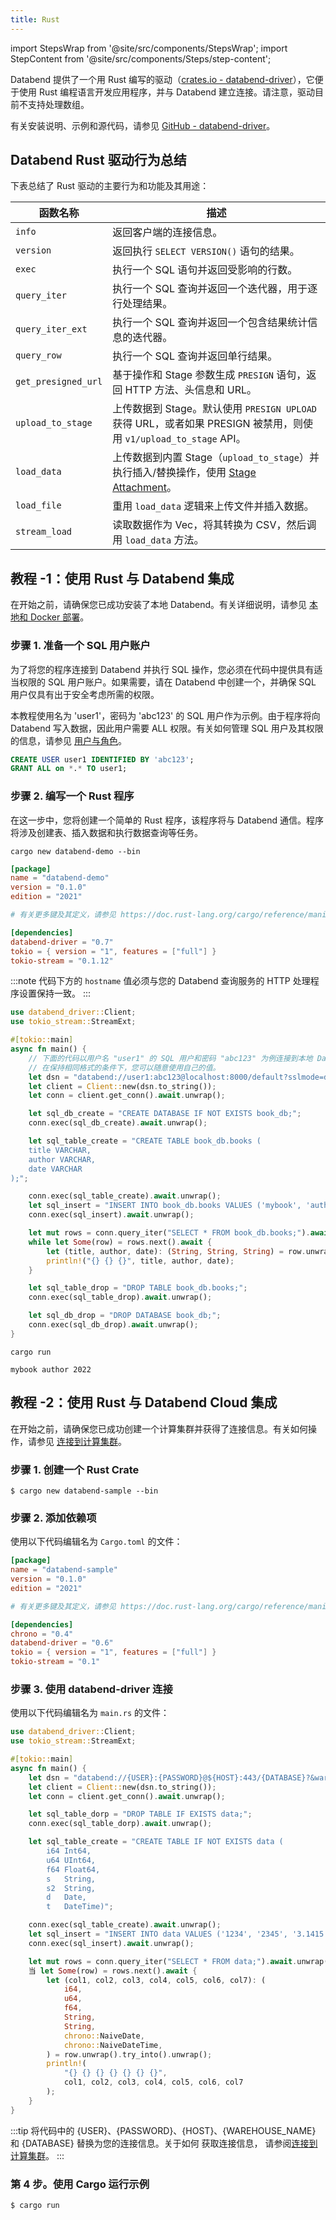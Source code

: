```yaml
---
title: Rust
---
```


import StepsWrap from '@site/src/components/StepsWrap';
import StepContent from '@site/src/components/Steps/step-content';

Databend 提供了一个用 Rust 编写的驱动（[crates.io - databend-driver](https://crates.io/crates/databend-driver)），它便于使用 Rust 编程语言开发应用程序，并与 Databend 建立连接。请注意，驱动目前不支持处理数组。

有关安装说明、示例和源代码，请参见 [GitHub - databend-driver](https://github.com/datafuselabs/BendSQL/tree/main/driver)。

## Databend Rust 驱动行为总结

下表总结了 Rust 驱动的主要行为和功能及其用途：

| 函数名称            | 描述                                                                                                                  |
| ------------------- | --------------------------------------------------------------------------------------------------------------------- |
| `info`              | 返回客户端的连接信息。                                                                                                |
| `version`           | 返回执行 `SELECT VERSION()` 语句的结果。                                                                              |
| `exec`              | 执行一个 SQL 语句并返回受影响的行数。                                                                                 |
| `query_iter`        | 执行一个 SQL 查询并返回一个迭代器，用于逐行处理结果。                                                                 |
| `query_iter_ext`    | 执行一个 SQL 查询并返回一个包含结果统计信息的迭代器。                                                                 |
| `query_row`         | 执行一个 SQL 查询并返回单行结果。                                                                                     |
| `get_presigned_url` | 基于操作和 Stage 参数生成 `PRESIGN` 语句，返回 HTTP 方法、头信息和 URL。                                              |
| `upload_to_stage`   | 上传数据到 Stage。默认使用 `PRESIGN UPLOAD` 获得 URL，或者如果 PRESIGN 被禁用，则使用 `v1/upload_to_stage` API。      |
| `load_data`         | 上传数据到内置 Stage（`upload_to_stage`）并执行插入/替换操作，使用 [Stage Attachment](/developer/apis/http#stage-attachment)。 |
| `load_file`         | 重用 `load_data` 逻辑来上传文件并插入数据。                                                                           |
| `stream_load`       | 读取数据作为 Vec，将其转换为 CSV，然后调用 `load_data` 方法。                                                         |

## 教程 -1：使用 Rust 与 Databend 集成

在开始之前，请确保您已成功安装了本地 Databend。有关详细说明，请参见 [本地和 Docker 部署](/guides/deploy/deploy/non-production/deploying-local)。

### 步骤 1. 准备一个 SQL 用户账户

为了将您的程序连接到 Databend 并执行 SQL 操作，您必须在代码中提供具有适当权限的 SQL 用户账户。如果需要，请在 Databend 中创建一个，并确保 SQL 用户仅具有出于安全考虑所需的权限。

本教程使用名为 'user1'，密码为 'abc123' 的 SQL 用户作为示例。由于程序将向 Databend 写入数据，因此用户需要 ALL 权限。有关如何管理 SQL 用户及其权限的信息，请参见 [用户与角色](/sql/sql-commands/ddl/user/)。

```sql
CREATE USER user1 IDENTIFIED BY 'abc123';
GRANT ALL on *.* TO user1;
```

### 步骤 2. 编写一个 Rust 程序

在这一步中，您将创建一个简单的 Rust 程序，该程序将与 Databend 通信。程序将涉及创建表、插入数据和执行数据查询等任务。

<StepsWrap>

<StepContent number="1" title="创建一个新项目">

```shell
cargo new databend-demo --bin
```

```toml title='Cargo.toml'
[package]
name = "databend-demo"
version = "0.1.0"
edition = "2021"

# 有关更多键及其定义，请参见 https://doc.rust-lang.org/cargo/reference/manifest.html

[dependencies]
databend-driver = "0.7"
tokio = { version = "1", features = ["full"] }
tokio-stream = "0.1.12"
```

</StepContent>

<StepContent number="2" title="将以下代码复制并粘贴到文件 main.rs 中">

:::note
代码下方的 `hostname` 值必须与您的 Databend 查询服务的 HTTP 处理程序设置保持一致。
:::

```rust title='main.rs'
use databend_driver::Client;
use tokio_stream::StreamExt;

#[tokio::main]
async fn main() {
    // 下面的代码以用户名 "user1" 的 SQL 用户和密码 "abc123" 为例连接到本地 Databend 实例。
    // 在保持相同格式的条件下，您可以随意使用自己的值。
    let dsn = "databend://user1:abc123@localhost:8000/default?sslmode=disable";
    let client = Client::new(dsn.to_string());
    let conn = client.get_conn().await.unwrap();

    let sql_db_create = "CREATE DATABASE IF NOT EXISTS book_db;";
    conn.exec(sql_db_create).await.unwrap();

    let sql_table_create = "CREATE TABLE book_db.books (
    title VARCHAR,
    author VARCHAR,
    date VARCHAR
);";

    conn.exec(sql_table_create).await.unwrap();
    let sql_insert = "INSERT INTO book_db.books VALUES ('mybook', 'author', '2022');";
    conn.exec(sql_insert).await.unwrap();

    let mut rows = conn.query_iter("SELECT * FROM book_db.books;").await.unwrap();
    while let Some(row) = rows.next().await {
        let (title, author, date): (String, String, String) = row.unwrap().try_into().unwrap();
        println!("{} {} {}", title, author, date);
    }

    let sql_table_drop = "DROP TABLE book_db.books;";
    conn.exec(sql_table_drop).await.unwrap();

    let sql_db_drop = "DROP DATABASE book_db;";
    conn.exec(sql_db_drop).await.unwrap();
}
```

</StepContent>

<StepContent number="3" title="运行程序。">

```shell
cargo run
```

```text title='输出'
mybook author 2022
```

</StepContent>

</StepsWrap>

## 教程 -2：使用 Rust 与 Databend Cloud 集成

在开始之前，请确保您已成功创建一个计算集群并获得了连接信息。有关如何操作，请参见 [连接到计算集群](/guides/cloud/using-databend-cloud/warehouses#connecting)。

### 步骤 1. 创建一个 Rust Crate

```shell
$ cargo new databend-sample --bin
```

### 步骤 2. 添加依赖项

使用以下代码编辑名为 `Cargo.toml` 的文件：

```toml
[package]
name = "databend-sample"
version = "0.1.0"
edition = "2021"

# 有关更多键及其定义，请参见 https://doc.rust-lang.org/cargo/reference/manifest.html

[dependencies]
chrono = "0.4"
databend-driver = "0.6"
tokio = { version = "1", features = ["full"] }
tokio-stream = "0.1"
```

### 步骤 3. 使用 databend-driver 连接

使用以下代码编辑名为 `main.rs` 的文件：

```rust
use databend_driver::Client;
use tokio_stream::StreamExt;

#[tokio::main]
async fn main() {
    let dsn = "databend://{USER}:{PASSWORD}@${HOST}:443/{DATABASE}?&warehouse={WAREHOUSE_NAME}";
    let client = Client::new(dsn.to_string());
    let conn = client.get_conn().await.unwrap();

    let sql_table_dorp = "DROP TABLE IF EXISTS data;";
    conn.exec(sql_table_dorp).await.unwrap();

    let sql_table_create = "CREATE TABLE IF NOT EXISTS data (
		i64 Int64,
		u64 UInt64,
		f64 Float64,
		s   String,
		s2  String,
		d   Date,
		t   DateTime)";

    conn.exec(sql_table_create).await.unwrap();
    let sql_insert = "INSERT INTO data VALUES ('1234', '2345', '3.1415', 'test', 'test2', '2021-01-01', '2021-01-01 00:00:00');";
    conn.exec(sql_insert).await.unwrap();

    let mut rows = conn.query_iter("SELECT * FROM data;").await.unwrap();
    当 let Some(row) = rows.next().await {
        let (col1, col2, col3, col4, col5, col6, col7): (
            i64,
            u64,
            f64,
            String,
            String,
            chrono::NaiveDate,
            chrono::NaiveDateTime,
        ) = row.unwrap().try_into().unwrap();
        println!(
            "{} {} {} {} {} {} {}",
            col1, col2, col3, col4, col5, col6, col7
        );
    }
}
```

:::tip
将代码中的 {USER}、{PASSWORD}、{HOST}、{WAREHOUSE_NAME} 和 {DATABASE} 替换为您的连接信息。关于如何
获取连接信息，
请参阅[连接到计算集群](/guides/cloud/using-databend-cloud/warehouses#connecting)。
:::

### 第 4 步。使用 Cargo 运行示例

```shell
$ cargo run
```
